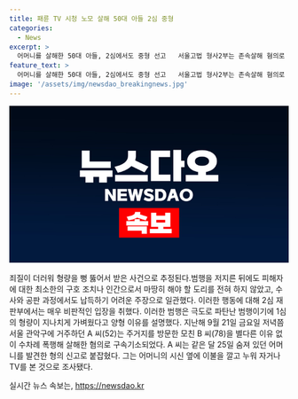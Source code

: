 ```yaml
---
title: 패륜 TV 시청 노모 살해 50대 아들 2심 중형
categories:
  - News
excerpt: >
  어머니를 살해한 50대 아들, 2심에서도 중형 선고   서울고법 형사2부는 존속살해 혐의로 기소된 A씨(52)에게 1심의 징역 22년에서 형량을 늘려 징역 27년을 선고했다. A씨는 어머니를 폭행해 살해한 혐의를 부인하며, 자신의 범행에 전혀 반성하지 않았다. 법원은 A씨의 행위를 패륜의 정도가 극에 달한 범행으로 평가하고 1심의 부당함을 지적했다. A씨는 이전에도 실형을 선고받은 전력이 있었으며, 피해자인 어머니가 폭력적 성향을 보이는 A씨를 돌보다가 살해당한 것으로 추정된다.
feature_text: >
  어머니를 살해한 50대 아들, 2심에서도 중형 선고   서울고법 형사2부는 존속살해 혐의로 기소된 A씨(52)에게 1심의 징역 22년에서 형량을 늘려 징역 27년을 선고했다. A씨는 어머니를 폭행해 살해한 혐의를 부인하며, 자신의 범행에 전혀 반성하지 않았다. 법원은 A씨의 행위를 패륜의 정도가 극에 달한 범행으로 평가하고 1심의 부당함을 지적했다. A씨는 이전에도 실형을 선고받은 전력이 있었으며, 피해자인 어머니가 폭력적 성향을 보이는 A씨를 돌보다가 살해당한 것으로 추정된다.
image: '/assets/img/newsdao_breakingnews.jpg'
---
```


<p><img src="/assets/img/newsdao_breakingnews.jpg" alt="cryptoinkorea 속보" /></p>

<p>죄질이 더러워 형량을 뻥 뚫어서 받은 사건으로 추정된다.범행을 저지른 뒤에도 피해자에 대한 최소한의 구호 조치나 인간으로서 마땅히 해야 할 도리를 전혀 하지 않았고, 수사와 공판 과정에서도 납득하기 어려운 주장으로 일관했다. 이러한 행동에 대해 2심 재판부에서는 매우 비판적인 입장을 취했다. 이러한 범행은 극도로 파탄난 범행이기에 1심의 형량이 지나치게 가벼웠다고 양형 이유를 설명했다. 지난해 9월 21일 금요일 저녁쯤 서울 관악구에 거주하던 A 씨(52)는 주거지를 방문한 모친 B 씨(78)을 별다른 이유 없이 수차례 폭행해 살해한 혐의로 구속기소되었다. A 씨는 같은 달 25일 숨져 있던 어머니를 발견한 형의 신고로 붙잡혔다. 그는 어머니의 시신 옆에 이불을 깔고 누워 자거나 TV를 본 것으로 조사됐다.</p>
실시간 뉴스 속보는, <a href="https://newsdao.kr" rel="dofollow">https://newsdao.kr</a>


